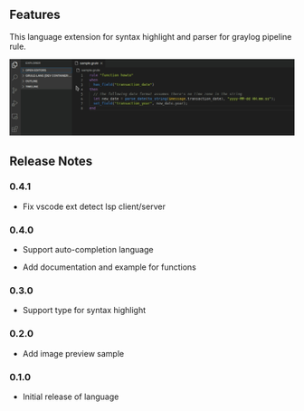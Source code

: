 ## Features

This language extension for syntax highlight and parser for graylog pipeline rule.

![preview sample](docs/images/preview-sample.png)

## Release Notes

### 0.4.1

* Fix vscode ext detect lsp client/server

### 0.4.0

* Support auto-completion language

* Add documentation and example for functions

### 0.3.0

* Support type for syntax highlight

### 0.2.0

* Add image preview sample

### 0.1.0

* Initial release of language